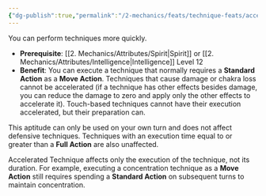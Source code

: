 ```yaml
---
{"dg-publish":true,"permalink":"/2-mechanics/feats/technique-feats/accelerated-technique/"}
---
```


You can perform techniques more quickly.

- **Prerequisite**: [[2. Mechanics/Attributes/Spirit\|Spirit]] or [[2. Mechanics/Attributes/Intelligence\|Intelligence]] Level 12  
- **Benefit**: You can execute a technique that normally requires a **Standard Action** as a **Move Action**. Techniques that cause damage or chakra loss cannot be accelerated (if a technique has other effects besides damage, you can reduce the damage to zero and apply only the other effects to accelerate it). Touch-based techniques cannot have their execution accelerated, but their preparation can.

This aptitude can only be used on your own turn and does not affect defensive techniques. Techniques with an execution time equal to or greater than a **Full Action** are also unaffected.

Accelerated Technique affects only the execution of the technique, not its duration. For example, executing a concentration technique as a **Move Action** still requires spending a **Standard Action** on subsequent turns to maintain concentration.